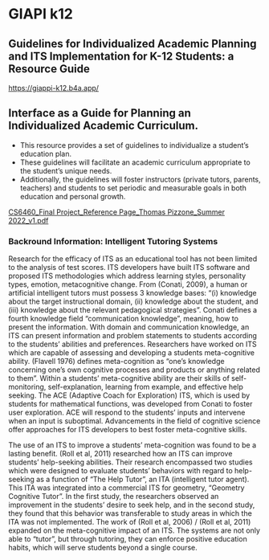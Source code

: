 # GIAPI k12
## Guidelines for Individualized Academic Planning and ITS Implementation for K-12 Students: a Resource Guide

https://giappi-k12.b4a.app/

## Interface as a Guide for Planning an Individualized Academic Curriculum.
* This resource provides a set of guidelines to individualize a student’s education plan.
* These guidelines will facilitate an academic curriculum appropriate to the student’s unique needs. 
* Additionally, the guidelines will foster instructors (private tutors, parents, teachers) and students to set periodic and measurable goals in both education and personal growth.

[CS6460_Final Project_Reference Page_Thomas Pizzone_Summer 2022_v1.pdf](https://github.com/consistentlyonpoint/giappi-k12/files/15289144/CS6460_Final.Project_Reference.Page_Thomas.Pizzone_Summer.2022_v1.pdf)

### Backround Information: Intelligent Tutoring Systems
Research for the efficacy of ITS as an educational tool has not been limited to the analysis of test scores. ITS developers have built ITS software and proposed ITS methodologies which address learning styles, personality types, emotion, metacognitive change. From (Conati, 2009), a human or artificial intelligent tutors must possess 3 knowledge bases: “(i) knowledge about the target instructional domain, (ii) knowledge about the student, and (iii) knowledge about the relevant pedagogical strategies”. Conati defines a fourth knowledge field “communication knowledge”, meaning, how to present the information. With domain and communication knowledge, an ITS can present information and problem statements to students according to the students’ abilities and preferences. Researchers have worked on ITS which are capable of assessing and developing a students meta-cognitive ability. (Flavell 1976) defines meta-cognition as “one’s knowledge concerning one’s own cognitive processes and products or anything related to them”. Within a students’ meta-cognitive ability are their skills of self-monitoring, self-explanation, learning from example, and effective help seeking. The ACE (Adaptive Coach for Exploration) ITS, which is used by students for mathematical functions, was developed from Conati to foster user exploration. ACE will respond to the students’ inputs and intervene when an input is suboptimal. Advancements in the field of cognitive science offer approaches for ITS developers to best foster meta-cognitive skills.

The use of an ITS to improve a students’ meta-cognition was found to be a lasting benefit. (Roll et al, 2011) researched how an ITS can improve students’ help-seeking abilities. Their research encompassed two studies which were designed to evaluate students’ behaviors with regard to help-seeking as a function of “The Help Tutor”, an ITA (intelligent tutor agent). This ITA was integrated into a commercial ITS for geometry, “Geometry Cognitive Tutor”. In the first study, the researchers observed an improvement in the students’ desire to seek help, and in the second study, they found that this behavior was transferable to study areas in which the ITA was not implemented. The work of (Roll et al, 2006) / (Roll et al, 2011) expanded on the meta-cognitive impact of an ITS. The systems are not only able to “tutor”, but through tutoring, they can enforce positive education habits, which will serve students beyond a single course.
